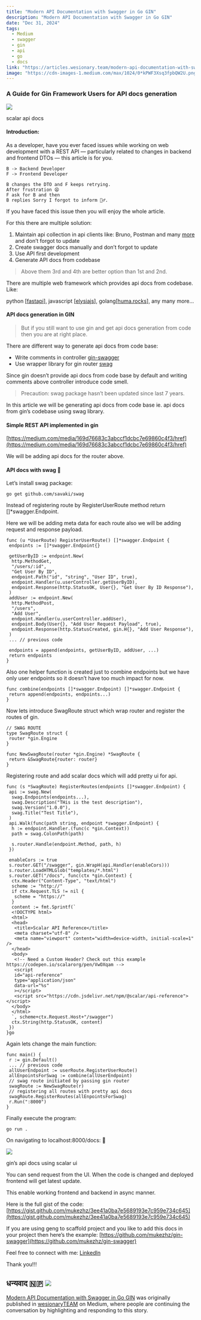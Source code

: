 ```yaml
---
title: "Modern API Documentation with Swagger in Go GIN"
description: "Modern API Documentation with Swagger in Go GIN"
date: "Dec 31, 2024"
tags:
  - Medium
  - swagger
  - gin
  - api
  - go
  - docs
link: "https://articles.wesionary.team/modern-api-documentation-with-swagger-in-go-gin-2aee10cb7bb9?source=rss-9b846a86b10c------2"
image: "https://cdn-images-1.medium.com/max/1024/0*kPWF3Xsq3fpbQW2U.png"
---
```

### A Guide for Gin Framework Users for API docs generation

![](https://cdn-images-1.medium.com/max/1024/0*kPWF3Xsq3fpbQW2U.png)

scalar api docs

#### Introduction:

As a developer, have you ever faced issues while working on web development with a REST API — particularly related to changes in backend and frontend DTOs — this article is for you.

```
B -> Backend Developer
F -> Frontend Developer

B changes the DTO and F keeps retrying.
After frustration 😫 
F ask for B and then 
B replies Sorry I forgot to inform 🙇‍♂️.
```

If you have faced this issue then you will enjoy the whole article.

For this there are multiple solution:

1. Maintain api collection in api clients like: Bruno, Postman and many [more](https://github.com/mrmykey/awesome-http-clients/blob/main/Readme.md) and don’t forgot to update
2. Create swagger docs manually and don’t forgot to update
3. Use API first development
4. Generate API docs from codebase

> Above them 3rd and 4th are better option than 1st and 2nd.

There are multiple web framework which provides api docs from codebase. Like:

python \[[fastapi](https://fastapi.tiangolo.com/)\], javascript \[[elysiajs](https://elysiajs.com/)\], golang\[[huma.rocks](https://huma.rocks/)\], any many more…

#### API docs generation in GIN

> But if you still want to use gin and get api docs generation from code then you are at right place.

There are different way to generate api docs from code base:

* Write comments in controller [gin-swagger](https://github.com/swaggo/gin-swagger)
* Use wrapper library for gin router [swag](https://github.com/savaki/swag)

Since gin doesn’t provide api docs from code base by default and writing comments above controller introduce code smell.

> Precaution: swag package hasn’t been updated since last 7 years.

In this article we will be generating api docs from code base ie. api docs from gin’s codebase using swag library.

#### Simple REST API implemented in gin
[https://medium.com/media/169d76683c3abccf1dcbc7e69860c4f3/href](https://medium.com/media/169d76683c3abccf1dcbc7e69860c4f3/href)

We will be adding api docs for the router above.

#### API docs with swag 🤘

Let’s install swag package:

```
go get github.com/savaki/swag
```

Instead of registering route by RegisterUserRoute method return \[\]\*swagger.Endpoint.

Here we will be adding meta data for each route also we will be adding request and response payload.

```
func (u *UserRoute) RegisterUserRoute() []*swagger.Endpoint {
 endpoints := []*swagger.Endpoint{}

 getUserByID := endpoint.New(
  http.MethodGet,
  "/users/:id",
  "Get User By ID",
  endpoint.Path("id", "string", "User ID", true),
  endpoint.Handler(u.userController.getUserByID),
  endpoint.Response(http.StatusOK, User{}, "Get User By ID Response"),
 )
 addUser := endpoint.New(
  http.MethodPost,
  "/users",
  "Add User",
  endpoint.Handler(u.userController.addUser),
  endpoint.Body(User{}, "Add User Request Payload", true),
  endpoint.Response(http.StatusCreated, gin.H{}, "Add User Response"),
 )
 ... // previous code

 endpoints = append(endpoints, getUserByID, addUser, ...)
 return endpoints
}
```

Also one helper function is created just to combine endpoints but we have only user endpoints so it doesn’t have too much impact for now.

```
func combine(endpoints []*swagger.Endpoint) []*swagger.Endpoint {
 return append(endpoints, endpoints...)
}
```

Now lets introduce SwagRoute struct which wrap router and register the routes of gin.

```
// SWAG ROUTE
type SwagRoute struct {
 router *gin.Engine
}

func NewSwagRoute(router *gin.Engine) *SwagRoute {
 return &SwagRoute{router: router}
}
```

Registering route and add scalar docs which will add pretty ui for api.

```
func (s *SwagRoute) RegisterRoutes(endpoints []*swagger.Endpoint) {
 api := swag.New(
  swag.Endpoints(endpoints...),
  swag.Description("THis is the test description"),
  swag.Version("1.0.0"),
  swag.Title("Test Title"),
 )
 api.Walk(func(path string, endpoint *swagger.Endpoint) {
  h := endpoint.Handler.(func(c *gin.Context))
  path = swag.ColonPath(path)

  s.router.Handle(endpoint.Method, path, h)
 })

 enableCors := true
 s.router.GET("/swagger", gin.WrapH(api.Handler(enableCors)))
 s.router.LoadHTMLGlob("templates/*.html")
 s.router.GET("/docs", func(ctx *gin.Context) {
  ctx.Header("Content-Type", "text/html")
  scheme := "http://"
  if ctx.Request.TLS != nil {
   scheme = "https://"
  }
  content := fmt.Sprintf(`
  <!DOCTYPE html>
  <html>
  <head>
   <title>Scalar API Reference</title>
   <meta charset="utf-8" />
   <meta name="viewport" content="width=device-width, initial-scale=1" />
  </head>
  <body>
   <!-- Need a Custom Header? Check out this example https://codepen.io/scalarorg/pen/VwOXqam -->
   <script
   id="api-reference"
   type="application/json"
   data-url="%s"
   ></script>
   <script src="https://cdn.jsdelivr.net/npm/@scalar/api-reference"></script>
  </body>
  </html>
  `, scheme+ctx.Request.Host+"/swagger")
  ctx.String(http.StatusOK, content)
 })
}go
```

Again lets change the main function:

```
func main() {
 r := gin.Default()
 ... // previous code
 allUserEndpoint := userRoute.RegisterUserRoute()
 allEnpointsForSwag := combine(allUserEndpoint)
 // swag route initiated by passing gin router
 swagRoute := NewSwagRoute(r)
 // registering all routes with pretty api docs
 swagRoute.RegisterRoutes(allEnpointsForSwag)
 r.Run(":8000")
}
```

Finally execute the program:

```
go run .
```

On navigating to localhost:8000/docs: 🎉

![](https://cdn-images-1.medium.com/max/1024/1*Hd85jXBONBeVI4VTYY7-vg.png)

gin’s api docs using scalar ui

You can send request from the UI. When the code is changed and deployed frontend will get latest update.

This enable working frontend and backend in async manner.

Here is the full gist of the code: [https://gist.github.com/mukezhz/3ee41a0ba7e5689193e7c959e734c645](https://gist.github.com/mukezhz/3ee41a0ba7e5689193e7c959e734c645)

If you are using geng to scaffold project and you like to add this docs in your project then here’s the example: [https://github.com/mukezhz/gin-swagger](https://github.com/mukezhz/gin-swagger)

Feel free to connect with me: [LinkedIn](https://linkedin.com/in/mukezhz)

Thank you!!!

धन्यवाद 🇳🇵
![](https://medium.com/_/stat?event=post.clientViewed&referrerSource=full_rss&postId=2aee10cb7bb9)
---

[Modern API Documentation with Swagger in Go GIN](https://articles.wesionary.team/modern-api-documentation-with-swagger-in-go-gin-2aee10cb7bb9) was originally published in [wesionaryTEAM](https://articles.wesionary.team/) on Medium, where people are continuing the conversation by highlighting and responding to this story.